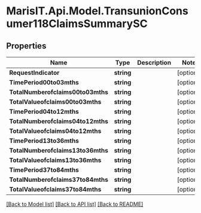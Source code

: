 
# MarisIT.Api.Model.TransunionConsumer118ClaimsSummarySC

## Properties

Name | Type | Description | Notes
------------ | ------------- | ------------- | -------------
**RequestIndicator** | **string** |  | [optional] 
**TimePeriod00to03mths** | **string** |  | [optional] 
**TotalNumberofclaims00to03mths** | **string** |  | [optional] 
**TotalValueofclaims00to03mths** | **string** |  | [optional] 
**TimePeriod04to12mths** | **string** |  | [optional] 
**TotalNumberofclaims04to12mths** | **string** |  | [optional] 
**TotalValueofclaims04to12mths** | **string** |  | [optional] 
**TimePeriod13to36mths** | **string** |  | [optional] 
**TotalNumberofclaims13to36mths** | **string** |  | [optional] 
**TotalValueofclaims13to36mths** | **string** |  | [optional] 
**TimePeriod37to84mths** | **string** |  | [optional] 
**TotalNumberofclaims37to84mths** | **string** |  | [optional] 
**TotalValueofclaims37to84mths** | **string** |  | [optional] 

[[Back to Model list]](../README.md#documentation-for-models)
[[Back to API list]](../README.md#documentation-for-api-endpoints)
[[Back to README]](../README.md)

